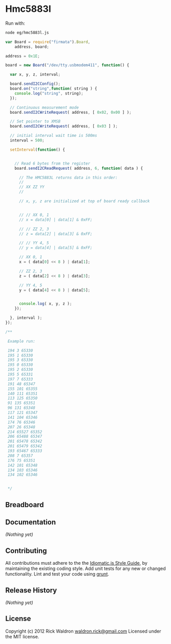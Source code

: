 # Hmc5883l

Run with:
```bash
node eg/hmc5883l.js
```


```javascript
var Board = require("firmata").Board,
    address, board;

address = 0x1E;

board = new Board("/dev/tty.usbmodem411", function() {

  var x, y, z, interval;

  board.sendI2CConfig();
  board.on("string",function( string ) {
    console.log("string", string);
  });

  // Continuous measurement mode
  board.sendI2CWriteRequest( address, [ 0x02, 0x00 ] );

  // Set pointer to XMSB
  board.sendI2CWriteRequest( address, [ 0x03 ] );

  // initial interval wait time is 500ms
  interval = 500;

  setInterval(function() {


    // Read 6 bytes from the register
    board.sendI2CReadRequest( address, 6, function( data ) {

      // The HMC5883L returns data in this order:
      //
      // XX ZZ YY
      //

      // x, y, z are initialized at top of board ready callback


      // // XX 0, 1
      // x = data[0] | data[1] & 0xFF;

      // // ZZ 2, 3
      // z = data[2] | data[3] & 0xFF;

      // // YY 4, 5
      // y = data[4] | data[5] & 0xFF;

      // XX 0, 1
      x = ( data[0] << 8 ) | data[1];

      // ZZ 2, 3
      z = ( data[2] << 8 ) | data[3];

      // YY 4, 5
      y = ( data[4] << 8 ) | data[5];


      console.log( x, y, z );
    });

  }, interval );
});

/**

 Example run:

 194 3 65330
 195 1 65330
 195 3 65330
 195 0 65330
 195 2 65330
 195 5 65331
 197 7 65333
 191 48 65347
 155 101 65355
 140 111 65351
 113 125 65350
 91 135 65351
 96 131 65348
 117 121 65347
 141 104 65346
 174 76 65346
 207 26 65348
 214 65527 65352
 206 65488 65347
 201 65478 65342
 201 65479 65342
 193 65467 65333
 208 7 65357
 176 75 65351
 142 101 65348
 134 103 65346
 134 102 65346


 */

```

## Breadboard




## Documentation

_(Nothing yet)_









## Contributing
All contributions must adhere to the the [Idiomatic.js Style Guide](https://github.com/rwldrn/idiomatic.js),
by maintaining the existing coding style. Add unit tests for any new or changed functionality. Lint and test your code using [grunt](https://github.com/cowboy/grunt).

## Release History
_(Nothing yet)_

## License
Copyright (c) 2012 Rick Waldron <waldron.rick@gmail.com>
Licensed under the MIT license.
